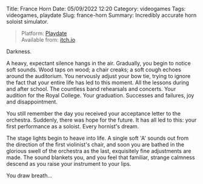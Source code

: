 Title: France Horn
Date: 05/09/2022 12:20
Category: videogames
Tags: videogames, playdate
Slug: france-horn
Summary: Incredibly accurate horn soloist simulator.

> Platform: [Playdate](https://play.date/)  
> Available from: [itch.io](https://amazingthew.itch.io/francehorn)

Darkness.

A heavy, expectant silence hangs in the air. Gradually, you begin to notice soft sounds. Wood taps on wood; a chair creaks; a soft cough echoes around the auditorium. You nervously adjust your bow tie, trying to ignore the fact that your entire life has led to this moment. All the lessons during and after school. The countless band rehearsals and concerts. Your audition for the Royal College. Your graduation. Successes and failures, joy and disappointment.

You still remember the day you received your acceptance letter to the orchestra. Suddenly, there was hope for the future. It has all led to this: your first performance as a soloist. Every hornist's dream.

The stage lights begin to heave into life. A single soft 'A' sounds out from the direction of the first violinist's chair, and soon you are bathed in the glorious swell of the orchestra as the last, exquisitely fine adjustments are made. The sound blankets you, and you feel that familiar, strange calmness descend as you raise your instrument to your lips.

You draw breath...
